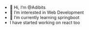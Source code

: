 - 👋 Hi, I’m @Adibits
- 👀 I’m interested in Web Development
- 🌱 I’m currently learning springboot
- I have started working on react too

<!---
Adibits/Adibits is a ✨ special ✨ repository because its `README.md` (this file) appears on your GitHub profile.
You can click the Preview link to take a look at your changes.
--->
